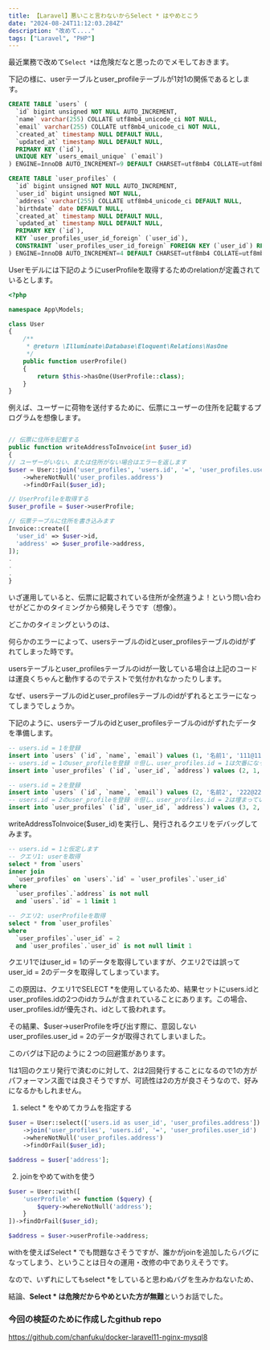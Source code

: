 ```yaml
---
title: 【Laravel】悪いこと言わないからSelect * はやめとこう
date: "2024-08-24T11:12:03.284Z"
description: "改めて...."
tags: ["Laravel", "PHP"]
---
```


最近業務で改めて`Select *`は危険だなと思ったのでメモしておきます。

下記の様に、userテーブルとuser_profileテーブルが1対1の関係であるとします。

```sql
CREATE TABLE `users` (
  `id` bigint unsigned NOT NULL AUTO_INCREMENT,
  `name` varchar(255) COLLATE utf8mb4_unicode_ci NOT NULL,
  `email` varchar(255) COLLATE utf8mb4_unicode_ci NOT NULL,
  `created_at` timestamp NULL DEFAULT NULL,
  `updated_at` timestamp NULL DEFAULT NULL,
  PRIMARY KEY (`id`),
  UNIQUE KEY `users_email_unique` (`email`)
) ENGINE=InnoDB AUTO_INCREMENT=9 DEFAULT CHARSET=utf8mb4 COLLATE=utf8mb4_unicode_ci;

CREATE TABLE `user_profiles` (
  `id` bigint unsigned NOT NULL AUTO_INCREMENT,
  `user_id` bigint unsigned NOT NULL,
  `address` varchar(255) COLLATE utf8mb4_unicode_ci DEFAULT NULL,
  `birthdate` date DEFAULT NULL,
  `created_at` timestamp NULL DEFAULT NULL,
  `updated_at` timestamp NULL DEFAULT NULL,
  PRIMARY KEY (`id`),
  KEY `user_profiles_user_id_foreign` (`user_id`),
  CONSTRAINT `user_profiles_user_id_foreign` FOREIGN KEY (`user_id`) REFERENCES `users` (`id`) ON DELETE CASCADE
) ENGINE=InnoDB AUTO_INCREMENT=4 DEFAULT CHARSET=utf8mb4 COLLATE=utf8mb4_unicode_ci;
```

Userモデルには下記のようにuserProfileを取得するためのrelationが定義されているとします。

```php
<?php

namespace App\Models;

class User
{
    /**
     * @return \Illuminate\Database\Eloquent\Relations\HasOne
     */
    public function userProfile()
    {
        return $this->hasOne(UserProfile::class);
    }
}
```

例えば、ユーザーに荷物を送付するために、伝票にユーザーの住所を記載するプログラムを想像します。

```php

// 伝票に住所を記載する
public function writeAddressToInvoice(int $user_id)
{
// ユーザーがいない、または住所がない場合はエラーを返します
$user = User::join('user_profiles', 'users.id', '=', 'user_profiles.user_id')
    ->whereNotNull('user_profiles.address')
    ->findOrFail($user_id);

// UserProfileを取得する
$user_profile = $user->userProfile;

// 伝票テーブルに住所を書き込みます
Invoice::create([
  'user_id' => $user->id,
  'address' => $user_profile->address,
]);
.
.
.
}
```

いざ運用していると、伝票に記載されている住所が全然違うよ！という問い合わせがどこかのタイミングから頻発しそうです（想像）。

どこかのタイミングというのは、

何らかのエラーによって、usersテーブルのidとuser_profilesテーブルのidがずれてしまった時です。

usersテーブルとuser_profilesテーブルのidが一致している場合は上記のコードは運良くちゃんと動作するのでテストで気付かれなかったりします。

なぜ、usersテーブルのidとuser_profilesテーブルのidがずれるとエラーになってしまうでしょうか。

下記のように、usersテーブルのidとuser_profilesテーブルのidがずれたデータを準備します。

```sql
-- users.id = 1を登録
insert into `users` (`id`, `name`, `email`) values (1, '名前1', '111@111.com');
-- users.id = 1のuser_profileを登録 ※但し、user_profiles.id = 1は欠番になっていると仮定し、user_profiles.id = 2で登録する
insert into `user_profiles` (`id`, `user_id`, `address`) values (2, 1, '住所1');

-- users.id = 2を登録
insert into `users` (`id`, `name`, `email`) values (2, '名前2', '222@222.com');
-- users.id = 2のuser_profileを登録 ※但し、user_profiles.id = 2は埋まっているので、user_profiles.id = 3で登録する
insert into `user_profiles` (`id`, `user_id`, `address`) values (3, 2, '住所2');
```

writeAddressToInvoice($user_id)を実行し、発行されるクエリをデバッグしてみます。

```sql
-- users.id = 1と仮定します
-- クエリ1: userを取得
select * from `users`
inner join
  `user_profiles` on `users`.`id` = `user_profiles`.`user_id`
where
  `user_profiles`.`address` is not null
  and `users`.`id` = 1 limit 1

-- クエリ2: userProfileを取得
select * from `user_profiles`
where
  `user_profiles`.`user_id` = 2
  and `user_profiles`.`user_id` is not null limit 1
```

クエリ1ではuser_id = 1のデータを取得していますが、クエリ2では誤ってuser_id = 2のデータを取得してしまっています。

この原因は、クエリ1でSELECT *を使用しているため、結果セットにusers.idとuser_profiles.idの2つのidカラムが含まれていることにあります。この場合、user_profiles.idが優先され、idとして扱われます。

その結果、$user->userProfileを呼び出す際に、意図しないuser_profiles.user_id = 2のデータが取得されてしまいました。

このバグは下記のように２つの回避策があります。

1は1回のクエリ発行で済むのに対して、2は2回発行することになるので1の方がパフォーマンス面では良さそうですが、可読性は2の方が良さそうなので、好みになるかもしれません。

1. select * をやめてカラムを指定する

```php
$user = User::select(['users.id as user_id', 'user_profiles.address'])
    ->join('user_profiles', 'users.id', '=', 'user_profiles.user_id')
    ->whereNotNull('user_profiles.address')
    ->findOrFail($user_id);

$address = $user['address'];
```

2. joinをやめてwithを使う

```php
$user = User::with([
    'userProfile' => function ($query) {
        $query->whereNotNull('address');
    }
])->findOrFail($user_id);

$address = $user->userProfile->address;
```

withを使えばSelect * でも問題なさそうですが、誰かがjoinを追加したらバグになってしまう、ということは日々の運用・改修の中でありえそうです。

なので、いずれにしてもselect *をしていると思わぬバグを生みかねないため、

結論、<strong>Select * は危険だからやめといた方が無難</strong>というお話でした。

### 今回の検証のために作成したgithub repo
<a href="https://github.com/chanfuku/docker-laravel11-nginx-mysql8" target="_blank">
https://github.com/chanfuku/docker-laravel11-nginx-mysql8
</a>
